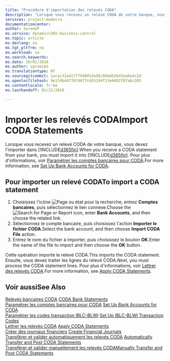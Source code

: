 ```yaml
---
title: "Procédure d'importation des relevés CODA"
description: "Lorsque vous recevez un relevé CODA de votre banque, vous devez l'importer dans Business Central."
services: project-madeira
documentationcenter: 
author: SorenGP
ms.service: dynamics365-business-central
ms.topic: article
ms.devlang: na
ms.tgt_pltfrm: na
ms.workload: na
ms.search.keywords: 
ms.date: 10/01/2018
ms.author: sgroespe
ms.translationtype: HT
ms.sourcegitcommit: 1acac32a417f794801da50c866db2643ea0a4c2d
ms.openlocfilehash: 9e1fdb44770746f7c655194f13e6092f8fa6c385
ms.contentlocale: fr-be
ms.lasthandoff: 01/22/2019

---
```

# <a name="import-coda-statements"></a><span data-ttu-id="dbf54-103">Importer les relevés CODA</span><span class="sxs-lookup"><span data-stu-id="dbf54-103">Import CODA Statements</span></span>
<span data-ttu-id="dbf54-104">Lorsque vous recevez un relevé CODA de votre banque, vous devez l'importer dans [!INCLUDE[d365fin](../../includes/d365fin_md.md)].</span><span class="sxs-lookup"><span data-stu-id="dbf54-104">When you receive a CODA statement from your bank, you must import it into [!INCLUDE[d365fin](../../includes/d365fin_md.md)].</span></span> <span data-ttu-id="dbf54-105">Pour plus d'informations, voir [Paramétrer les comptes bancaires pour CODA](how-to-set-up-bank-accounts-for-coda.md).</span><span class="sxs-lookup"><span data-stu-id="dbf54-105">For more information, see [Set Up Bank Accounts for CODA](how-to-set-up-bank-accounts-for-coda.md).</span></span>  

## <a name="to-import-a-coda-statement"></a><span data-ttu-id="dbf54-106">Pour importer un relevé CODA</span><span class="sxs-lookup"><span data-stu-id="dbf54-106">To import a CODA statement</span></span>  

1.  <span data-ttu-id="dbf54-107">Choisissez l'icône ![Page ou état pour la recherche](../../media/ui-search/search_small.png "icône Page ou état pour la recherche"), entrez **Comptes bancaires**, puis sélectionnez le lien connexe.</span><span class="sxs-lookup"><span data-stu-id="dbf54-107">Choose the ![Search for Page or Report](../../media/ui-search/search_small.png "Search for Page or Report icon") icon, enter **Bank Accounts**, and then choose the related link.</span></span>  
2.  <span data-ttu-id="dbf54-108">Sélectionnez le compte bancaire, puis choisissez l'action **Importer le fichier CODA**.</span><span class="sxs-lookup"><span data-stu-id="dbf54-108">Select the bank account, and then choose **Import CODA File** action.</span></span>  
3.  <span data-ttu-id="dbf54-109">Entrez le nom du fichier à importer, puis choisissez le bouton **OK**.</span><span class="sxs-lookup"><span data-stu-id="dbf54-109">Enter the name of the file to import and then choose the **OK** button.</span></span>  

<span data-ttu-id="dbf54-110">Cette opération importe le relevé CODA.</span><span class="sxs-lookup"><span data-stu-id="dbf54-110">This imports the CODA statement.</span></span> <span data-ttu-id="dbf54-111">Ensuite, vous devez traiter les lignes du relevé CODA.</span><span class="sxs-lookup"><span data-stu-id="dbf54-111">Next, you must process the CODA statement lines.</span></span> <span data-ttu-id="dbf54-112">Pour plus d'informations, voir [Lettrer des relevés CODA](how-to-apply-coda-statements.md).</span><span class="sxs-lookup"><span data-stu-id="dbf54-112">For more information, see [Apply CODA Statements](how-to-apply-coda-statements.md).</span></span>  

## <a name="see-also"></a><span data-ttu-id="dbf54-113">Voir aussi</span><span class="sxs-lookup"><span data-stu-id="dbf54-113">See Also</span></span>  
 <span data-ttu-id="dbf54-114">[Relevés bancaires CODA](coda-bank-statements.md) </span><span class="sxs-lookup"><span data-stu-id="dbf54-114">[CODA Bank Statements](coda-bank-statements.md) </span></span>  
 <span data-ttu-id="dbf54-115">[Paramétrer les comptes bancaires pour CODA](how-to-set-up-bank-accounts-for-coda.md) </span><span class="sxs-lookup"><span data-stu-id="dbf54-115">[Set Up Bank Accounts for CODA](how-to-set-up-bank-accounts-for-coda.md) </span></span>  
 <span data-ttu-id="dbf54-116">[Paramétrer les codes transaction IBLC-BLWI](how-to-set-up-iblc-blwi-transaction-codes.md) </span><span class="sxs-lookup"><span data-stu-id="dbf54-116">[Set Up IBLC-BLWI Transaction Codes](how-to-set-up-iblc-blwi-transaction-codes.md) </span></span>  
 <span data-ttu-id="dbf54-117">[Lettrer les relevés CODA](how-to-apply-coda-statements.md) </span><span class="sxs-lookup"><span data-stu-id="dbf54-117">[Apply CODA Statements](how-to-apply-coda-statements.md) </span></span>  
 <span data-ttu-id="dbf54-118">[Créer des journaux financiers](how-to-create-financial-journals.md) </span><span class="sxs-lookup"><span data-stu-id="dbf54-118">[Create Financial Journals](how-to-create-financial-journals.md) </span></span>  
 <span data-ttu-id="dbf54-119">[Transférer et valider automatiquement les relevés CODA](how-to-automatically-transfer-and-post-coda-statements.md) </span><span class="sxs-lookup"><span data-stu-id="dbf54-119">[Automatically Transfer and Post CODA Statements](how-to-automatically-transfer-and-post-coda-statements.md) </span></span>  
 [<span data-ttu-id="dbf54-120">Transférer et valider manuellement les relevés CODA</span><span class="sxs-lookup"><span data-stu-id="dbf54-120">Manually Transfer and Post CODA Statements</span></span>](how-to-manually-transfer-and-post-coda-statements.md)

